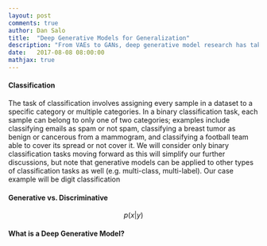 ```yaml
---
layout: post
comments: true
author: Dan Salo
title:  "Deep Generative Models for Generalization"
description: "From VAEs to GANs, deep generative model research has taken off at a rapid pace in the past 3 years. How can we leverage these models to increase our ability to generalize from training data to test data in a classification task?"
date:   2017-08-08 08:00:00
mathjax: true
---
```


#### Classification

The task of classification involves assigning every sample in a dataset to a specific category or multiple categories. In a binary classification task, each sample can belong to only one of two categories; examples include classifying emails as spam or not spam, classifying a breast tumor as benign or cancerous from a mammogram, and classifying a football team able to cover its spread or not cover it. We will consider only binary classification tasks moving forward as this will simplify our further discussions, but note that generative models can be applied to other types of classification tasks as well (e.g. multi-class, multi-label). Our case example will be digit classification

#### Generative vs. Discriminative



$$
p(x|y)
$$

#### What is a Deep Generative Model?
